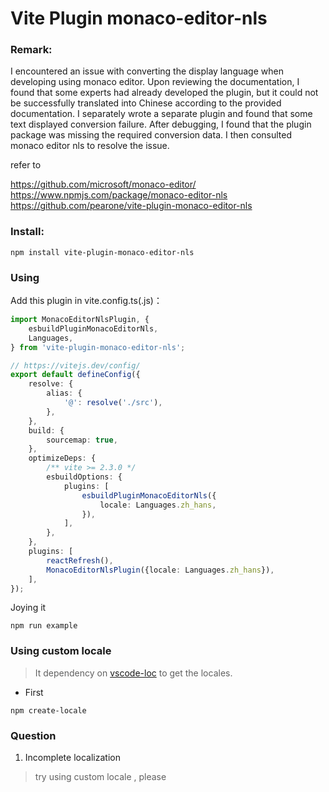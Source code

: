 # Vite Plugin monaco-editor-nls

### Remark:
I encountered an issue with converting the display language when developing using monaco editor. Upon reviewing the documentation, I found that some experts had already developed the plugin, but it could not be successfully translated into Chinese according to the provided documentation. I separately wrote a separate plugin and found that some text displayed conversion failure. After debugging, I found that the plugin package was missing the required conversion data. I then consulted monaco editor nls to resolve the issue.

refer to

https://github.com/microsoft/monaco-editor/
https://www.npmjs.com/package/monaco-editor-nls
https://github.com/pearone/vite-plugin-monaco-editor-nls


### Install:

```shell
npm install vite-plugin-monaco-editor-nls
```

### Using

Add this plugin in vite.config.ts(.js)：

```typescript
import MonacoEditorNlsPlugin, {
    esbuildPluginMonacoEditorNls,
    Languages,
} from 'vite-plugin-monaco-editor-nls';

// https://vitejs.dev/config/
export default defineConfig({
    resolve: {
        alias: {
            '@': resolve('./src'),
        },
    },
    build: {
        sourcemap: true,
    },
    optimizeDeps: {
        /** vite >= 2.3.0 */
        esbuildOptions: {
            plugins: [
                esbuildPluginMonacoEditorNls({
                    locale: Languages.zh_hans,
                }),
            ],
        },
    },
    plugins: [
        reactRefresh(),
        MonacoEditorNlsPlugin({locale: Languages.zh_hans}),
    ],
});
```

Joying it

```shell
npm run example
```


### Using custom locale

> It dependency on [vscode-loc](https://github.com/microsoft/vscode-loc) to get the locales.

- First

```shell
npm create-locale
```

### Question

1. Incomplete localization

> try using custom locale , please